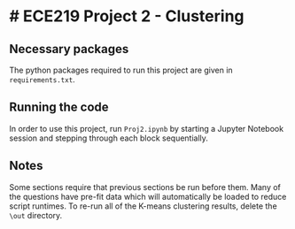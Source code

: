 # # ECE219 Project 2 - Clustering

## Necessary packages

The python packages required to run this project are given in `requirements.txt`.

## Running the code

In order to use this project, run `Proj2.ipynb` by starting a Jupyter Notebook session and stepping through each block sequentially.

## Notes

Some sections require that previous sections be run before them. Many of the questions have pre-fit data which will automatically be loaded to reduce script runtimes. To re-run all of the K-means clustering results, delete the `\out` directory.
